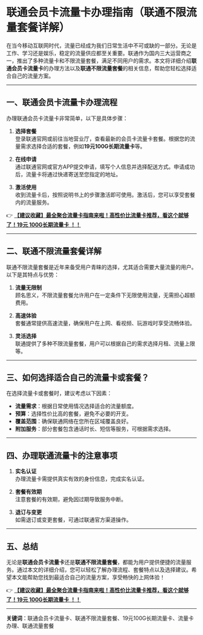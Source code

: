 # 联通会员卡流量卡办理指南（联通不限流量套餐详解）

在当今移动互联网时代，流量已经成为我们日常生活中不可或缺的一部分。无论是工作、学习还是娱乐，稳定的流量供应都至关重要。联通作为国内三大运营商之一，推出了多种流量卡和不限流量套餐，满足不同用户的需求。本文将详细介绍**联通会员卡流量卡**的办理方法以及**联通不限流量套餐**的相关信息，帮助您轻松选择适合自己的流量方案。

---

## 一、联通会员卡流量卡办理流程

办理联通会员卡流量卡非常简单，以下是具体步骤：

1. **选择套餐**  
   登录联通官网或前往当地营业厅，查看最新的会员卡流量卡套餐。根据您的流量需求选择合适的套餐，例如**19元100G长期流量卡**等。

2. **在线申请**  
   通过联通官网或官方APP提交申请，填写个人信息并选择配送方式。申请成功后，流量卡将通过快递寄送至您指定的地址。

3. **激活使用**  
   收到流量卡后，按照说明书上的步骤激活即可使用。激活后，您可以享受套餐内的流量服务。

👉 **[【建议收藏】最全聚合流量卡指南来啦！高性价比流量卡推荐，看这个就够了！19元 100G长期流量卡 ！！](https://bit.ly/Liuliangka)**

---

## 二、联通不限流量套餐详解

联通不限流量套餐是近年来备受用户青睐的选择，尤其适合需要大量流量的用户。以下是其特点与优势：

1. **流量无限制**  
   顾名思义，不限流量套餐允许用户在一定条件下无限使用流量，无需担心超额费用。

2. **高速体验**  
   套餐通常提供高速流量，确保用户在上网、看视频、玩游戏时享受流畅体验。

3. **灵活选择**  
   联通提供了多种不限流量套餐，用户可以根据自己的需求选择月租、流量上限等。

---

## 三、如何选择适合自己的流量卡或套餐？

在选择流量卡或套餐时，建议考虑以下因素：

- **流量需求**：根据日常使用情况选择适合的流量额度。
- **预算**：选择性价比高的套餐，避免不必要的开支。
- **覆盖范围**：确保联通网络在您所在区域覆盖良好。
- **附加服务**：部分套餐包含通话时长、短信等服务，可根据需求选择。

---

## 四、办理联通流量卡的注意事项

1. **实名认证**  
   办理流量卡需提供真实有效的身份信息，完成实名认证。

2. **套餐有效期**  
   注意套餐的有效期，避免因过期导致服务中断。

3. **退订与变更**  
   如需退订或变更套餐，可通过联通官方渠道操作。

---

## 五、总结

无论是**联通会员卡流量卡**还是**联通不限流量套餐**，都能为用户提供便捷的流量服务。通过本文的详细介绍，您可以轻松了解办理流程、套餐特点以及选择建议。希望本文能帮助您找到最适合自己的流量方案，享受畅快的上网体验！

👉 **[【建议收藏】最全聚合流量卡指南来啦！高性价比流量卡推荐，看这个就够了！19元 100G长期流量卡 ！！](https://bit.ly/Liuliangka)**

---

**关键词**：联通会员卡流量卡、联通不限流量套餐、19元100G长期流量卡、流量卡办理、联通流量套餐